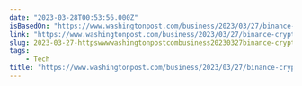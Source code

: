 ```yaml
---
date: "2023-03-28T00:53:56.000Z"
isBasedOn: "https://www.washingtonpost.com/business/2023/03/27/binance-crypto-cftc/"
link: "https://www.washingtonpost.com/business/2023/03/27/binance-crypto-cftc/"
slug: 2023-03-27-httpswwwwashingtonpostcombusiness20230327binance-crypto-cftc
tags:
    - Tech
title: "https://www.washingtonpost.com/business/2023/03/27/binance-crypto-cftc/"
---
```

